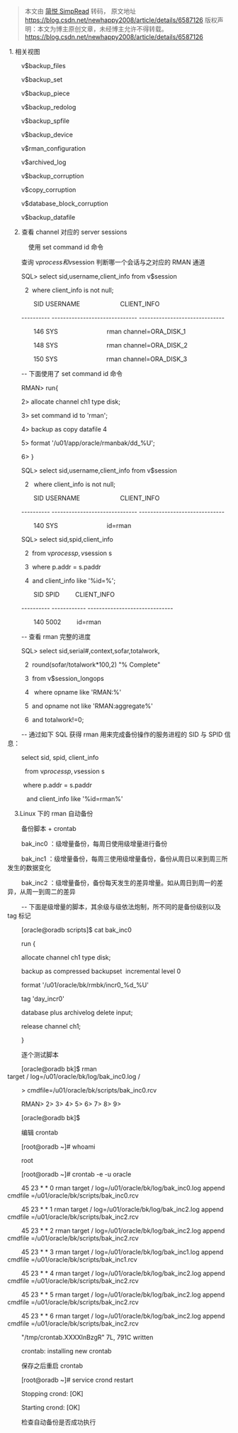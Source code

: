 > 本文由 [简悦 SimpRead](http://ksria.com/simpread/) 转码， 原文地址 https://blog.csdn.net/newhappy2008/article/details/6587126 版权声明：本文为博主原创文章，未经博主允许不得转载。 https://blog.csdn.net/newhappy2008/article/details/6587126 <link rel="stylesheet" href="https://csdnimg.cn/release/phoenix/template/css/ck_htmledit_views-d7e2a68c7c.css">

 1\. 相关视图

        v$backup_files

        v$backup_set

        v$backup_piece

        v$backup_redolog

        v$backup_spfile

        v$backup_device

        v$rman_configuration

        v$archived_log

        v$backup_corruption

        v$copy_corruption

        v$database_block_corruption

        v$backup_datafile

    2\. 查看 channel 对应的 server sessions

            使用 set command id 命令

        查询 v$process 和 v$session 判断哪一个会话与之对应的 RMAN 通道

        SQL> select sid,username,client_info from v$session

          2  where client_info is not null;

               SID USERNAME                       CLIENT_INFO

        ---------- ------------------------------ ------------------------------

               146 SYS                            rman channel=ORA_DISK_1

               148 SYS                            rman channel=ORA_DISK_2

               150 SYS                            rman channel=ORA_DISK_3

        -- 下面使用了 set command id 命令

        RMAN> run{

        2> allocate channel ch1 type disk;

        3> set command id to 'rman';

        4> backup as copy datafile 4

        5> format '/u01/app/oracle/rmanbak/dd_%U';

        6> }

        SQL> select sid,username,client_info from v$session

          2   where client_info is not null;

               SID USERNAME                       CLIENT_INFO

        ---------- ------------------------------ ------------------------------

               140 SYS                            id=rman

        SQL> select sid,spid,client_info

          2  from v$process p ,v$session s

          3  where p.addr = s.paddr

          4  and client_info like '%id=%';

               SID SPID         CLIENT_INFO

        ---------- ------------ ------------------------------

               140 5002         id=rman 

        -- 查看 rman 完整的进度      

        SQL> select sid,serial#,context,sofar,totalwork,

          2  round(sofar/totalwork*100,2) "% Complete"

          3  from v$session_longops

          4   where opname like 'RMAN:%'

          5  and opname not like 'RMAN:aggregate%'

          6  and totalwork!=0;    

        -- 通过如下 SQL 获得 rman 用来完成备份操作的服务进程的 SID 与 SPID 信息：

        select sid, spid, client_info

          from v$process p, v$session s

         where p.addr = s.paddr

           and client_info like '%id=rman%'

    3.Linux 下的 rman 自动备份

        备份脚本 + crontab

        bak_inc0 ：级增量备份，每周日使用级增量进行备份

        bak_inc1 ：级增量备份，每周三使用级增量备份，备份从周日以来到周三所发生的数据变化

        bak_inc2 ：级增量备份，备份每天发生的差异增量。如从周日到周一的差异，从周一到周二的差异

        -- 下面是级增量的脚本，其余级与级依法炮制，所不同的是备份级别以及 tag 标记

        [oracle@oradb scripts]$ cat bak_inc0

        run {

        allocate channel ch1 type disk;

        backup as compressed backupset  incremental level 0

        format '/u01/oracle/bk/rmbk/incr0_%d_%U'

        tag 'day_incr0'

        database plus archivelog delete input;

        release channel ch1;

        }

        逐个测试脚本

        [oracle@oradb bk]$ rman target / log=/u01/oracle/bk/log/bak_inc0.log /

        > cmdfile=/u01/oracle/bk/scripts/bak_inc0.rcv

        RMAN> 2> 3> 4> 5> 6> 7> 8> 9>

        [oracle@oradb bk]$

        编辑 crontab

        [root@oradb ~]# whoami

        root

        [root@oradb ~]# crontab -e -u oracle

        45 23 * * 0 rman target / log=/u01/oracle/bk/log/bak_inc0.log append cmdfile =/u01/oracle/bk/scripts/bak_inc0.rcv

        45 23 * * 1 rman target / log=/u01/oracle/bk/log/bak_inc2.log append cmdfile =/u01/oracle/bk/scripts/bak_inc2.rcv

        45 23 * * 2 rman target / log=/u01/oracle/bk/log/bak_inc2.log append cmdfile =/u01/oracle/bk/scripts/bak_inc2.rcv

        45 23 * * 3 rman target / log=/u01/oracle/bk/log/bak_inc1.log append cmdfile =/u01/oracle/bk/scripts/bak_inc1.rcv

        45 23 * * 4 rman target / log=/u01/oracle/bk/log/bak_inc2.log append cmdfile =/u01/oracle/bk/scripts/bak_inc2.rcv

        45 23 * * 5 rman target / log=/u01/oracle/bk/log/bak_inc2.log append cmdfile =/u01/oracle/bk/scripts/bak_inc2.rcv

        45 23 * * 6 rman target / log=/u01/oracle/bk/log/bak_inc2.log append cmdfile =/u01/oracle/bk/scripts/bak_inc2.rcv

        "/tmp/crontab.XXXXInBzgR" 7L, 791C written

        crontab: installing new crontab

        保存之后重启 crontab

        [root@oradb ~]# service crond restart

        Stopping crond: [OK]

        Starting crond: [OK]

        检查自动备份是否成功执行